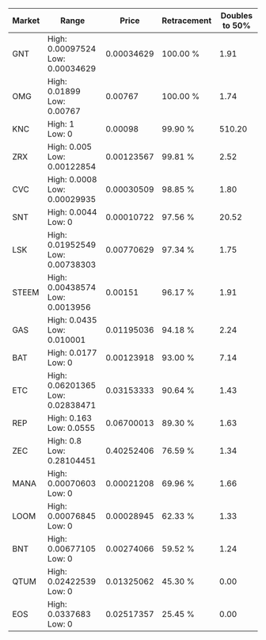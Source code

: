 | Market | Range | Price| Retracement | Doubles to 50% |
| --- | --- | --- | --- | --- |
| GNT | High: 0.00097524<br />Low: 0.00034629 | 0.00034629 | 100.00 % | 1.91 |
| OMG | High: 0.01899<br />Low: 0.00767 | 0.00767 | 100.00 % | 1.74 |
| KNC | High: 1<br />Low: 0 | 0.00098 | 99.90 % | 510.20 |
| ZRX | High: 0.005<br />Low: 0.00122854 | 0.00123567 | 99.81 % | 2.52 |
| CVC | High: 0.0008<br />Low: 0.00029935 | 0.00030509 | 98.85 % | 1.80 |
| SNT | High: 0.0044<br />Low: 0 | 0.00010722 | 97.56 % | 20.52 |
| LSK | High: 0.01952549<br />Low: 0.00738303 | 0.00770629 | 97.34 % | 1.75 |
| STEEM | High: 0.00438574<br />Low: 0.0013956 | 0.00151 | 96.17 % | 1.91 |
| GAS | High: 0.0435<br />Low: 0.010001 | 0.01195036 | 94.18 % | 2.24 |
| BAT | High: 0.0177<br />Low: 0 | 0.00123918 | 93.00 % | 7.14 |
| ETC | High: 0.06201365<br />Low: 0.02838471 | 0.03153333 | 90.64 % | 1.43 |
| REP | High: 0.163<br />Low: 0.0555 | 0.06700013 | 89.30 % | 1.63 |
| ZEC | High: 0.8<br />Low: 0.28104451 | 0.40252406 | 76.59 % | 1.34 |
| MANA | High: 0.00070603<br />Low: 0 | 0.00021208 | 69.96 % | 1.66 |
| LOOM | High: 0.00076845<br />Low: 0 | 0.00028945 | 62.33 % | 1.33 |
| BNT | High: 0.00677105<br />Low: 0 | 0.00274066 | 59.52 % | 1.24 |
| QTUM | High: 0.02422539<br />Low: 0 | 0.01325062 | 45.30 % | 0.00 |
| EOS | High: 0.0337683<br />Low: 0 | 0.02517357 | 25.45 % | 0.00 |
